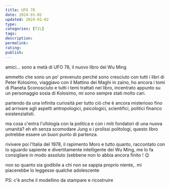 ```yaml
---
title: UFO 78
date: 2024-01-02
updated: 2024-01-02
type: 
categories: [TIL]
tags: 
description: 
permalink: 
rating: 
publish: 
---
```

amici... sono a metà di UFO 78, il nuovo libro dei Wu Ming

ammetto che sono un po' prevenuto perché sono cresciuto con tutti i libri di Peter Kolosimo, viaggiavo con il Mattino dei Maghi in zaino, ho ancora i tomi di Pianeta Sconosciuto e tutti i temi trattati nel libro, incentrato appunto su un personaggio sosia di Kolosimo, mi sono sempre stati molto cari.

partendo da una infinita curiosità per tutto ciò che è ancora misterioso fino ad arrivare agli aspetti antropologici, psicologici, scientifici, politici financo esistenzialisti.

ma cosa c'entra l'ufologia con la politica e con i miti fondatori di una nuova umanità? eh eh senza scomodare Jung o i prolissi politologi, questo libro potrebbe essere un buon punto di partenza.

rivivere poi l'Italia del 1978, il rapimento Moro e tutto quanto, raccontato con lo sguardo sapiente e divertitamente intelligente dei Wu Ming, me lo fa consigliare in modo assoluto (sebbene non lo abbia ancora finito ! 😉

non so quanto sia godibile a chi non se sappia proprio niente,. mi piacerebbe lo leggesse qualche adolescente

PS: c'è anche il modellino da stampare e ricostruire
